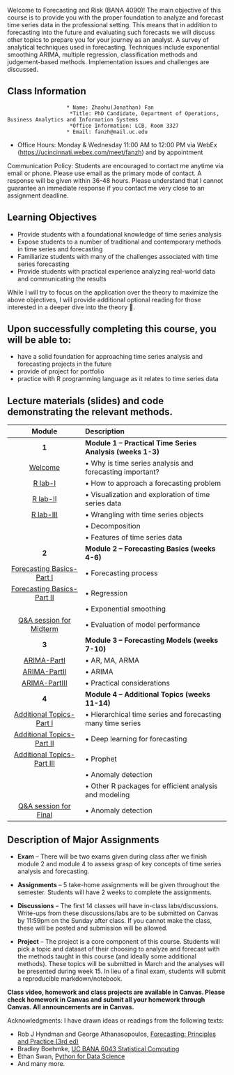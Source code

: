 Welcome to Forecasting and Risk (BANA 4090)! The main objective of this course is to provide you with the proper foundation to analyze and forecast time series data in the professional setting. This means that in addition to forecasting into the future and evaluating such forecasts we will discuss other topics to prepare you for your journey as an analyst.  A survey of analytical techniques used in forecasting. Techniques include exponential smoothing ARIMA, multiple regression, classification methods and judgement-based methods.  Implementation issues and challenges are discussed.

<!---While covering core concepts like univariate and multivariate forecasting/evaluation of forecasts are critical, I believe we should also cover topics like approaching a forecasting a problem, wrangling with time series data/objects, advanced topics like neural networks for time series, hierarchical data and practical issues when approaching a problem and implementing a solution.--->


<!---This is a course in the analysis of time series data with emphasis on appropriate choice of models for estimation, testing, and forecasting. Topics or methodologies covered include Univariate Box-Jenkins for fitting and forecasting time series; ARIMA models, stationarity and nonstationarity; diagnosing time series models; transformations; forecasting: point and interval forecasts; seasonal time series models; modeling volatility with ARCH, GARCH; modeling time series with trends; and other methods. --->



<!---Many materials are from [Dr. Yan Yu](https://business.uc.edu/faculty-and-research/departments/obais/faculty/yan-yu.html)’s class notes. --->
<!---Thanks for the contribution from previous Ph.D. students. --->
<!---http://jeffgoldsmith.com/IWAFDA/shortcourse_fosr.html --->
 
<!---Framework for approaching forecasting projects --->
<!---Understanding of traditional and modern approaches to forecasting --->
<!---Exposure to common challenges and how to overcome --->
## Class Information
                       * Name: Zhaohu(Jonathan) Fan
                        *Title: PhD Candidate, Department of Operations, Business Analytics and Information Systems 
                        *Office Information: LCB, Room 3327
                       * Email: fanzh@mail.uc.edu 
* Office Hours: Monday & Wednesday 11:00 AM to 12:00 PM via WebEx 
(https://ucincinnati.webex.com/meet/fanzh)  and by appointment
  
Communication Policy: Students are encouraged to contact me anytime via email or phone. Please use email as the primary mode of contact.  A response will be given within 36-48 hours.  Please understand that I cannot guarantee an immediate response if you contact me very close to an assignment deadline. 


## Learning Objectives

* Provide students with a foundational knowledge of time series analysis
* Expose students to a number of traditional and contemporary methods in time series and forecasting
* Familiarize students with many of the challenges associated with time series forecasting
* Provide students with practical experience analyzing real-world data and communicating the results


While I will try to focus on the application over the theory to maximize the above objectives, I will provide additional optional reading for those interested in a deeper dive into the theory 🚀. 

## Upon successfully completing this course, you will be able to: 
* have a solid foundation for approaching time series analysis and forecasting projects in the future 
* provide of project for portfolio 
*	practice with R programming language as it relates to time series data 


## Lecture materials (slides) and code demonstrating the relevant methods.

| Module        | Description                                                         |
|:-------------:|:--------------------------------------------------------------------|
| **1**         | **Module 1 – Practical Time Series Analysis (weeks 1-3)**          |
|      [Welcome](Welcome.pdf)                 | •	Why is time series analysis and forecasting important?             |
|       [R lab-I](BANA4090_W1_1_Intro_R.html)             | •	How to approach a forecasting problem 
|          [R lab-II](BANA4090_W2_Visualizing-Time-Series-Data.html)                     | •	Visualization and exploration of time series data |
|         [R lab-III](W3.html)            | •		Wrangling with time series objects|
|                        |•	Decomposition |
|                        |•	Features of time series data
| **2**         | **Module 2 – Forecasting Basics (weeks 4-6)**          |
|     [Forecasting Basics-Part I](Ch3-1.pdf)                    |•	Forecasting process
|      [Forecasting Basics-Part II](Ch3-2.pdf)                     |•	Regression
|                        |•	Exponential smoothing
|     [Q&A session for Midterm](MidtermExam.pdf)                    |•	Evaluation of model performance
| **3**         | **Module 3 – Forecasting Models (weeks 7-10)**          |
|    [ARIMA-PartI](Ch4-1.pdf)                    |•	AR, MA, ARMA
|     [ARIMA-PartII](Ch4-2.pdf)                   |•	ARIMA
|    [ARIMA-PartIII](Ch4-3.pdf)                      |•	Practical considerations
| **4**         | **Module 4 – Additional Topics   (weeks 11-14)**          |
|     [Additional Topics-Part I](Ch4-2.pdf)                   |•	Hierarchical time series and forecasting many time series
|     [Additional Topics-Part II](Ch5-1.pdf)                    |•	Deep learning for forecasting
|       [Additional Topics-Part III](Ch5-2.pdf)                    |•	Prophet
|                        |•	Anomaly detection
|                        |•	Other R packages for efficient analysis and modeling
|   [Q&A session for Final ](FinalExam.pdf)                         |•	Anomaly detection

## Description of Major Assignments
 
 - **Exam**  – There will be two exams given during class  after we finish module 2 and module 4 to assess grasp of key concepts of time series analysis and forecasting.
 
 - **Assignments**  – 5 take-home assignments will be given throughout the semester. Students will have 2 weeks to complete the assignments. 
 
 - **Discussions**  – The first 14 classes will have in-class labs/discussions. Write-ups from these discussions/labs are to be submitted on Canvas by 11:59pm on the   Sunday after class. If you cannot make the class, these will be posted and submission will be allowed.
 
 - **Project**  – The project is a core component of this course. Students will pick a topic and dataset of their choosing to analyze and forecast with the methods taught in this course (and ideally some additional methods). These topics will be submitted in March and the analyses will be presented during week 15. In lieu of a final exam, students will submit a reproducible markdown/notebook.



<!---http://jeffgoldsmith.com/IWAFDA/shortcourse_fosr.html 
The primary course material is provided via this Jupyter Book resource [:closed_book:](https://bradleyboehmke.github.io/uc-bana-6043/).--->

**Class video, homework and class projects are available in Canvas. Please check homework in Canvas and submit all your homework through Canvas. All announcements are in Canvas.** 





<!---In Class Exercises 
   - Data Sets: data_chicago.csv, data_delta.csv, data_vote.csv
   - Homework:


- Final Project:House prices in Cincinnati.--->

<!---Contributors:  
- Zhaohu (Jonathan) Fan, PhD Candidate in Business Analytics, psujohnny@gmail.com.--->
 

Acknowledgments: I have drawn ideas or readings from the following texts:
 - Rob J Hyndman and George Athanasopoulos, [Forecasting: Principles and Practice (3rd ed)](https://otexts.com/fpp3/)
 - Bradley Boehmke, [UC BANA 6043 Statistical Computing](https://github.com/bradleyboehmke/uc-bana-6043)
 - Ethan Swan, [Python for Data Science](https://github.com/uc-python)
 - And many more.
<!--- Dan Shah, Applied Forecasting--->
<!---Alexander K. Antony,  Forecasting methods--->

